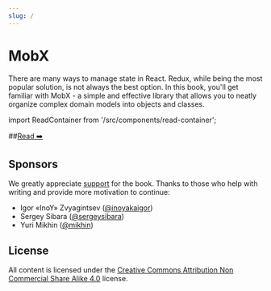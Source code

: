 ```yaml
---
slug: /
---
```


# MobX

There are many ways to manage state in React. Redux, while being the most popular solution, is not always the best option. In this book, you'll get familiar with MobX - a simple and effective library that allows you to neatly organize complex domain models into objects and classes.

import ReadContainer from '/src/components/read-container';

<ReadContainer>

##[Read ➡️](/installation)
</ReadContainer>

## Sponsors

We greatly appreciate [support](https://mobx-cookbook.github.io/support) for the book. Thanks to those who help with writing and provide more motivation to continue:

- Igor «InoY» Zvyagintsev ([@inoyakaigor](https://github.com/inoyakaigor))
- Sergey Sibara ([@sergeysibara](https://github.com/sergeysibara))
- Yuri Mikhin ([@mikhin](https://github.com/mikhin))

## License

All content is licensed under the [Creative Commons Attribution Non Commercial Share Alike 4.0](https://creativecommons.org/licenses/by-nc-sa/4.0/) license.